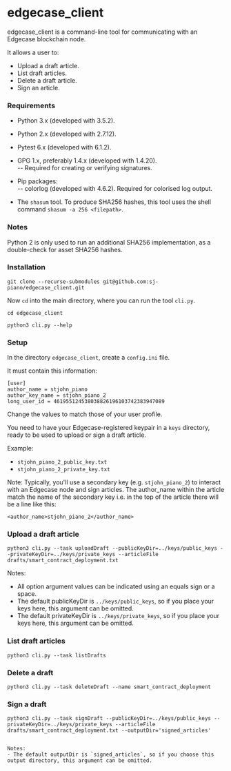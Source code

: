 # edgecase_client

edgecase_client is a command-line tool for communicating with an Edgecase blockchain node.

It allows a user to:  
- Upload a draft article.  
- List draft articles.  
- Delete a draft article.  
- Sign an article.  



### Requirements

- Python 3.x (developed with 3.5.2).

- Python 2.x (developed with 2.7.12).

- Pytest 6.x (developed with 6.1.2).

- GPG 1.x, preferably 1.4.x (developed with 1.4.20).  
-- Required for creating or verifying signatures.

- Pip packages:  
-- colorlog (developed with 4.6.2). Required for colorised log output.

- The `shasum` tool. To produce SHA256 hashes, this tool uses the shell command `shasum -a 256 <filepath>`.



### Notes


Python 2 is only used to run an additional SHA256 implementation, as a double-check for asset SHA256 hashes.



### Installation

```
git clone --recurse-submodules git@github.com:sj-piano/edgecase_client.git
```

Now `cd` into the main directory, where you can run the tool `cli.py`.

```
cd edgecase_client

python3 cli.py --help
```



### Setup

In the directory `edgecase_client`, create a `config.ini` file.

It must contain this information:
```
[user]
author_name = stjohn_piano
author_key_name = stjohn_piano_2
long_user_id = 461955124538038826196103742383947089
```

Change the values to match those of your user profile.

You need to have your Edgecase-registered keypair in a `keys` directory, ready to be used to upload or sign a draft article.

Example:
- `stjohn_piano_2_public_key.txt`  
- `stjohn_piano_2_private_key.txt`  

Note: Typically, you'll use a secondary key (e.g. `stjohn_piano_2`) to interact with an Edgecase node and sign articles. The author_name within the article match the name of the secondary key i.e. in the top of the article there will be a line like this:  
```
<author_name>stjohn_piano_2</author_name>
```



### Upload a draft article

```
python3 cli.py --task uploadDraft --publicKeyDir=../keys/public_keys --privateKeyDir=../keys/private_keys --articleFile drafts/smart_contract_deployment.txt
```

Notes:  
- All option argument values can be indicated using an equals sign or a space.  
- The default publicKeyDir is `../keys/public_keys`, so if you place your keys here, this argument can be omitted.  
- The default privateKeyDir is `../keys/private_keys`, so if you place your keys here, this argument can be omitted.  



### List draft articles

```
python3 cli.py --task listDrafts
```



### Delete a draft

```
python3 cli.py --task deleteDraft --name smart_contract_deployment
```



### Sign a draft

```
python3 cli.py --task signDraft --publicKeyDir=../keys/public_keys --privateKeyDir=../keys/private_keys --articleFile drafts/smart_contract_deployment.txt --outputDir='signed_articles'


Notes:  
- The default outputDir is `signed_articles`, so if you choose this output directory, this argument can be omitted.  









